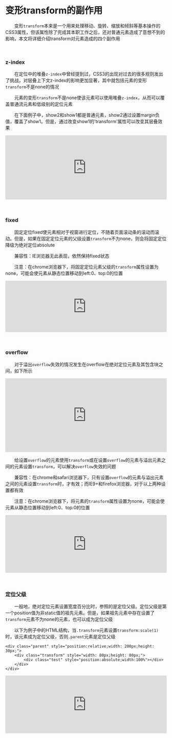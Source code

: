 # 变形transform的副作用

&emsp;&emsp;变形`transform`本来是一个用来处理移动、旋转、缩放和倾斜等基本操作的CSS3属性，但该属性除了完成其本职工作之后，还对普通元素造成了意想不到的影响，本文将详细介绍transform对元素造成的四个副作用


<p>&nbsp;</p>


### z-index



&emsp;&emsp;在定位中的堆叠`z-index`中曾经提到过，CSS3的出现对过去的很多规则发出了挑战，对层叠上下文z-index的影响更加显著，其中就包括元素的变形`transform`不是none的情况

&emsp;&emsp;元素的变形`transform`不是none使该元素可以使用堆叠`z-index`，从而可以覆盖普通流元素和低级别的定位元素


&emsp;&emsp;在下面例子中，show2和show1都是普通元素，show2通过设置margin负值，覆盖了show1。但是，通过改变show1的'transform'属性可以改变其层叠效果

<iframe style="width: 100%; height: 200px" src="https://demo.xiaohuochai.site/css/transformsideEffect/t1.html" allowfullscreen="allowfullscreen" frameborder="0"></iframe>


<p>&nbsp;</p>



### fixed


&emsp;&emsp;固定定位fixed使元素相对于视窗进行定位，不随着页面滚动条的滚动而滚动。但是，如果在固定定位元素的父级设置`transform`不为none，则会将固定定位降级为绝对定位absolute

&emsp;&emsp;兼容性：IE浏览器无此表现，依然保持fixed状态

&emsp;&emsp;注意：在chrome浏览器下，将固定定位元素父级的`transform`属性设置为none，可能会使元素从静态位置移动到left:0、top:0的位置

<iframe style="width: 100%; height: 160px" src="https://demo.xiaohuochai.site/css/transformsideEffect/t2.html" allowfullscreen="allowfullscreen" frameborder="0"></iframe>


<p>&nbsp;</p>


### overflow


&emsp;&emsp;对于溢出`overflow`失效的情况发生在overflow在绝对定位元素及其包含块之间，如下所示

<iframe style="width: 100%; height: 230px;" src="https://demo.xiaohuochai.site/css/transformsideEffect/t3.html" frameborder="0" width="320" height="240"></iframe>

&emsp;&emsp;给设置`overflow`的元素使用`transform`或在设置`overflow`的元素与溢出元素之间的元素设置`transform`，可以解决`overflow`失效的问题

&emsp;&emsp;兼容性：在chrome和safari浏览器下，只有设置`overflow`的元素与溢出元素之间的元素设置`transform`时，才有效；而IE9+和firefox浏览器，对于以上两种设置都有效


&emsp;&emsp;注意：在chrome浏览器下，将元素的`transform`属性设置为none，可能会使元素从静态位置移动到left:0、top:0的位置


<iframe style="width: 100%; height: 180px" src="https://demo.xiaohuochai.site/css/transformsideEffect/t4.html" allowfullscreen="allowfullscreen" frameborder="0"></iframe>


<p>&nbsp;</p>


### 定位父级

&emsp;&emsp;一般地，绝对定位元素设置宽度百分比时，参照的是定位父级。定位父级是第一个position值为非static值的祖先元素。但是，如果祖先元素中存在设置了`transform`元素不为none的元素，也可以成为定位父级

&emsp;&emsp;以下为例子中的HTML结构，当`.transform`元素设置`transform:scale(1)`时，该元素成为定位父级，否则`.parent`元素是定位父级

    <div class="parent" style="position:relative;width: 200px;height: 30px;">
        <div class="transform" style="width: 80px;height: 80px;">
            <div class="test" style="position:absolute;width:100%"></div>
        </div>
    </div>


<iframe style="width: 100%; height: 180px" src="https://demo.xiaohuochai.site/css/transformsideEffect/t5.html" allowfullscreen="allowfullscreen" frameborder="0"></iframe>
